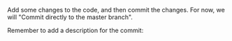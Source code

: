 Add some changes to the code, and then commit the changes. For now, we will "Commit directly to the master branch".

Remember to add a description for the commit:
